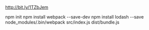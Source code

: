 http://bit.ly/1TZbJem

  npm init
  npm install webpack --save-dev
  npm install lodash --save
  node_modules/.bin/webpack src/index.js dist/bundle.js
  
